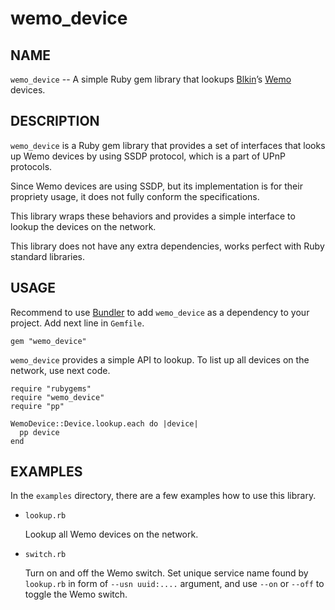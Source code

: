 wemo_device
===========

NAME
----

`wemo_device` -- A simple Ruby gem library that lookups [Blkin](http://www.belkin.com/)’s [Wemo](http://www.wemo.com/) devices.

DESCRIPTION
-----------

`wemo_device` is a Ruby gem library that provides a set of interfaces that looks up Wemo devices by using SSDP protocol, which is a part of UPnP protocols.

Since Wemo devices are using SSDP, but its implementation is for their propriety usage, it does not fully conform the specifications.

This library wraps these behaviors and provides a simple interface to lookup the devices on the network.

This library does not have any extra dependencies, works perfect with Ruby standard libraries.

USAGE
-----

Recommend to use [Bundler](https://bundler.io/) to add `wemo_device` as a dependency to your project. Add next line in `Gemfile`.

    gem "wemo_device"

`wemo_device` provides a simple API to lookup. To list up all devices on the network, use next code.

    require "rubygems"
    require "wemo_device"
    require "pp"
    
    WemoDevice::Device.lookup.each do |device|
      pp device
    end

EXAMPLES
--------

In the `examples` directory, there are a few examples how to use this library.

 * `lookup.rb`

    Lookup all Wemo devices on the network.

 * `switch.rb`

    Turn on and off the Wemo switch.
    Set unique service name found by `lookup.rb` in form of `--usn uuid:....` argument,
    and use `--on` or `--off` to toggle the Wemo switch.
